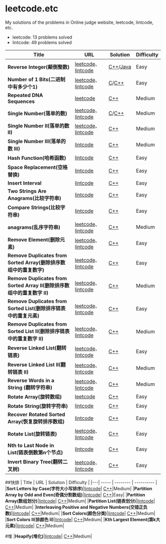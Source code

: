 # leetcode.etc

My solutions of the problems in Online judge website, leetcode, lintcode, etc.

* leetcode: 13 problems solved
* lintcode: 49 problems solved

| Title | URL | Solution | Difficulty |
|---| ----- | -------- | ---------- |
|**Reverse Integer(颠倒整数)**|[leetcode](https://leetcode.com/problems/reverse-integer/)、[lintcode](http://www.lintcode.com/zh-cn/problem/reverse-integer/)| [C++](./leetcode-lintcode/reverse-integer/reverse-integer.cpp)/[Java](./leetcode-lintcode/reverse-integer/reverse-integer.java)|Easy|
|**Number of 1 Bits(二进制中有多少个1)**|[leetcode](https://oj.leetcode.com/problems/number-of-1-bits/)、[lintcode](http://www.lintcode.com/zh-cn/problem/count-1-in-binary/)| [C](./leetcode-lintcode/number-of-1-bits/number-of-1-bits.c)/[C++](./leetcode-lintcode/number-of-1-bits/number-of-1-bits.cpp)|Easy|
|**Repeated DNA Sequences**|[leetcode](https://oj.leetcode.com/problems/repeated-dna-sequences/)| [C++](./leetcode-lintcode/repeated-dna-sequences/repeated-dna-sequences.cpp)|Medium|
|**Single Number(落单的数)**|[leetcode](https://leetcode.com/problems/single-number/)、[lintcode](http://www.lintcode.com/zh-cn/problem/single-number/)| [C](./leetcode-lintcode/single-number/single-number.c)/[C++](./leetcode-lintcode/single-number/single-number.cpp)|Medium|
|**Single Number II(落单的数 II)**|[leetcode](https://leetcode.com/problems/single-number-ii/)、[lintcode](http://www.lintcode.com/zh-cn/problem/single-number-ii/)| [C++](./leetcode-lintcode/single-number/single-number-ii.cpp)|Medium|
|**Single Number III(落单的数 III)**|[lintcode](http://www.lintcode.com/zh-cn/problem/hash-function/)| [C++](./leetcode-lintcode/single-number/single-number-iii.cpp)|Medium|
|**Hash Function(哈希函数)**|[lintcode](http://www.lintcode.com/zh-cn/problem/single-number-iii/)| [C++](./leetcode-lintcode/hash-function/hash-function.cpp)|Easy|
|**Space Replacement(空格替换)**|[lintcode](http://www.lintcode.com/zh-cn/problem/space-replacement/)| [C++](./leetcode-lintcode/space-replacement/space-replacement.cpp)|Easy|
|**Insert Interval**|[lintcode](http://www.lintcode.com/zh-cn/problem/insert-interval/)| [C++](./leetcode-lintcode/insert-interval/insert-interval.cpp)|Easy|
|**Two Strings Are Anagrams(比较字符串)**|[lintcode](http://www.lintcode.com/zh-cn/problem/two-strings-are-anagrams/)| [C++](./leetcode-lintcode/two-strings-are-anagrams/two-strings-are-anagrams.cpp)|Easy|
|**Compare Strings(比较字符串)**|[lintcode](http://www.lintcode.com/zh-cn/problem/compare-strings/)| [C++](./leetcode-lintcode/compare-strings/compare-strings.cpp)|Easy|
|**anagrams(乱序字符串)**|[leetcode](https://leetcode.com/problems/anagrams/)、[lintcode](http://www.lintcode.com/zh-cn/problem/anagrams/)| [C++](./leetcode-lintcode/anagrams/anagrams.cpp)|Medium|
|**Remove Element(删除元素)**|[leetcode](https://leetcode.com/problems/remove-element/)、[lintcode](http://www.lintcode.com/zh-cn/problem/remove-element/)| [C++](./leetcode-lintcode/remove-element/remove-element.cpp)|Easy|
|**Remove Duplicates from Sorted Array(删除排序数组中的重复数字)**|[leetcode](https://leetcode.com/problems/remove-duplicates-from-sorted-array/)、[lintcode](http://www.lintcode.com/zh-cn/problem/remove-duplicates-from-sorted-array/)| [C++](./leetcode-lintcode/remove-duplicates-from-sorted-array/remove-duplicates-from-sorted-array.cpp)|Easy|
|**Remove Duplicates from Sorted Array II(删除排序数组中的重复数字 II)**|[leetcode](https://leetcode.com/problems/remove-duplicates-from-sorted-array-ii/)、[lintcode](http://www.lintcode.com/zh-cn/problem/remove-duplicates-from-sorted-array-ii/)| [C++](./leetcode-lintcode/remove-duplicates-from-sorted-array-ii/remove-duplicates-from-sorted-array-ii.cpp)|Medium|
|**Remove Duplicates from Sorted List(删除排序链表中的重复元素)**|[leetcode](https://leetcode.com/problems/remove-duplicates-from-sorted-list/)、[lintcode](http://www.lintcode.com/zh-cn/problem/remove-duplicates-from-sorted-list/)| [C++](./leetcode-lintcode/remove-duplicates-from-sorted-list/remove-duplicates-from-sorted-list.cpp)|Easy|
|**Remove Duplicates from Sorted List II(删除排序链表中的重复数字 II)**|[leetcode](https://leetcode.com/problems/remove-duplicates-from-sorted-list-ii/)、[lintcode](http://www.lintcode.com/zh-cn/problem/remove-duplicates-from-sorted-list-ii/)| [C++](./leetcode-lintcode/remove-duplicates-from-sorted-list-ii/remove-duplicates-from-sorted-list-ii.cpp)|Medium|
|**Reverse Linked List(翻转链表)**|[leetcode](https://leetcode.com/problems/reverse-linked-list/)、[lintcode](http://www.lintcode.com/zh-cn/problem/reverse-linked-list/)| [C++](./leetcode-lintcode/reverse-linked-list/reverse-linked-list.cpp)|Easy|
|**Reverse Linked List II(翻转链表 II)**|[leetcode](https://leetcode.com/problems/reverse-linked-list-ii/)、[lintcode](http://www.lintcode.com/zh-cn/problem/reverse-linked-list-ii/)| [C++](./leetcode-lintcode/reverse-linked-list-ii/reverse-linked-list-ii.cpp)|Medium|
|**Reverse Words in a String (翻转字符串)**|[leetcode](https://leetcode.com/problems/reverse-words-in-a-string/)、[lintcode](http://www.lintcode.com/zh-cn/problem/reverse-words-in-a-string/)| [C++](./leetcode-lintcode/reverse-words-in-a-string/reverse-words-in-a-string.cpp)|Medium|
|**Rotate Array(旋转数组)**|[leetcode](https://leetcode.com/problems/rotate-array/)| [C++](./leetcode-lintcode/rotate-array/rotate-array.cpp)|Easy|
|**Rotate String(旋转字符串)**|[lintcode](http://www.lintcode.com/zh-cn/problem/rotate-string/)| [C++](./leetcode-lintcode/rotate-string/rotate-string.cpp)|Easy|
|**Recover Rotated Sorted Array(恢复旋转排序数组)**|[lintcode](http://www.lintcode.com/en/problem/recover-rotated-sorted-array/)| [C++](./leetcode-lintcode/recover-rotated-sorted-array/recover-rotated-sorted-array.cpp)|Easy|
|**Rotate List(旋转链表)**|[leetcode](https://leetcode.com/problems/rotate-list/)、[lintcode](http://www.lintcode.com/zh-cn/problem/rotate-list/)| [C++](./leetcode-lintcode/rotate-list/rotate-list.cpp)|Easy|
|**Nth to Last Node in List(链表倒数第n个节点)**|[lintcode](http://www.lintcode.com/zh-cn/problem/nth-to-last-node-in-list/)| [C++](./leetcode-lintcode/nth-to-last-node-in-list/nth-to-last-node-in-list.cpp)|Easy|
|**Invert Binary Tree(翻转二叉树)**|[leetcode](https://leetcode.com/problems/invert-binary-tree/)、[lintcode](http://www.lintcode.com/en/problem/invert-binary-tree/)| [C++](./leetcode-lintcode/invert-binary-tree/invert-binary-tree.cpp)|Easy|

##快排
| Title | URL | Solution | Difficulty |
|---| ----- | -------- | ---------- |
|**Sort Letters by Case(字符大小写排序)**|[lintcode](http://www.lintcode.com/zh-cn/problem/sort-letters-by-case/)| [C++](./leetcode-lintcode/sort-letters-by-case/sort-letters-by-case.cpp)|Medium|
|**Partition Array by Odd and Even(奇偶分割数组)**|[lintcode](http://www.lintcode.com/zh-cn/problem/partition-array-by-odd-and-even/)| [C++](./leetcode-lintcode/partition-array-by-odd-and-even/partition-array-by-odd-and-even.cpp)|Easy|
|**Partition Array(数组划分)**|[lintcode](http://www.lintcode.com/zh-cn/problem/partition-array/)| [C++](./leetcode-lintcode/partition-array/partition-array.cpp)|Medium|
|**Partition List(链表划分)**|[lintcode](http://www.lintcode.com/zh-cn/problem/partition-list/)| [C++](./partition-list/partition-list.cpp)|Medium|
|**Interleaving Positive and Negative Numbers(交错正负数)**|[lintcode](http://www.lintcode.com/zh-cn/problem/interleaving-positive-and-negative-numbers/)| [C++](./leetcode-lintcode/interleaving-positive-and-negative-numbers/interleaving-positive-and-negative-numbers.cpp)|Medium|
|**Sort Colors(颜色分类)**|[lintcode](http://www.lintcode.com/zh-cn/problem/sort-colors/)| [C++](./leetcode-lintcode/sort-colors/sort-colors.cpp)|Medium|
|**Sort Colors II(排颜色 II)**|[lintcode](http://www.lintcode.com/zh-cn/problem/sort-colors-ii/)| [C++](./leetcode-lintcode/sort-colors-ii/sort-colors-ii.cpp)|Medium|
|**Kth Largest Element(第k大元素)**|[lintcode](http://www.lintcode.com/zh-cn/problem/kth-largest-element/)| [C++](./kth-largest-element/kth-largest-element.cpp)|Medium|

#堆
|**Heapify(堆化)**|[lintcode](http://www.lintcode.com/zh-cn/problem/heapify/)| [C++](./heapify/heapify.cpp)|Medium|